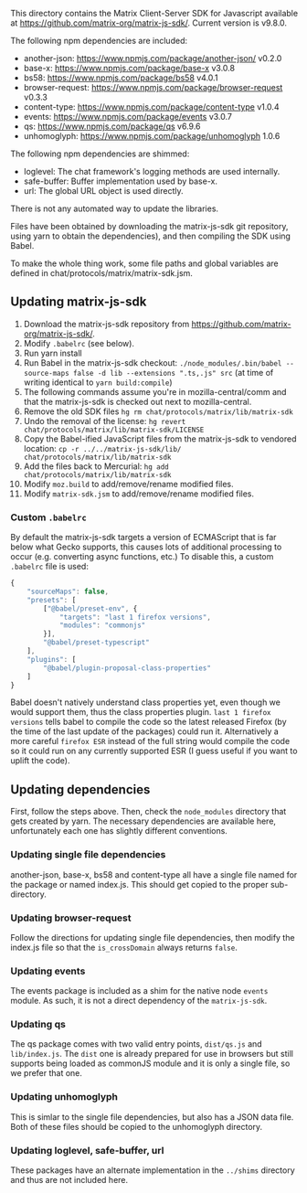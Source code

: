 This directory contains the Matrix Client-Server SDK for Javascript available
at https://github.com/matrix-org/matrix-js-sdk/. Current version is v9.8.0.

The following npm dependencies are included:

* another-json: https://www.npmjs.com/package/another-json/ v0.2.0
* base-x: https://www.npmjs.com/package/base-x v3.0.8
* bs58: https://www.npmjs.com/package/bs58 v4.0.1
* browser-request: https://www.npmjs.com/package/browser-request v0.3.3
* content-type: https://www.npmjs.com/package/content-type v1.0.4
* events: https://www.npmjs.com/package/events v3.0.7
* qs: https://www.npmjs.com/package/qs v6.9.6
* unhomoglyph: https://www.npmjs.com/package/unhomoglyph 1.0.6

The following npm dependencies are shimmed:

* loglevel: The chat framework's logging methods are used internally.
* safe-buffer: Buffer implementation used by base-x.
* url: The global URL object is used directly.

There is not any automated way to update the libraries.

Files have been obtained by downloading the matrix-js-sdk git repository,
using yarn to obtain the dependencies), and then compiling the SDK using Babel.

To make the whole thing work, some file paths and global variables are defined
in chat/protocols/matrix/matrix-sdk.jsm.

## Updating matrix-js-sdk

1.  Download the matrix-js-sdk repository from https://github.com/matrix-org/matrix-js-sdk/.
2.  Modify `.babelrc` (see below).
3.  Run yarn install
4.  Run Babel in the matrix-js-sdk checkout:
    `./node_modules/.bin/babel --source-maps false -d lib --extensions ".ts,.js" src`
    (at time of writing identical to `yarn build:compile`)
5.  The following commands assume you're in mozilla-central/comm and that the
    matrix-js-sdk is checked out next to mozilla-central.
6.  Remove the old SDK files `hg rm chat/protocols/matrix/lib/matrix-sdk`
7.  Undo the removal of the license: `hg revert chat/protocols/matrix/lib/matrix-sdk/LICENSE`
8.  Copy the Babel-ified JavaScript files from the matrix-js-sdk to vendored
    location: `cp -r ../../matrix-js-sdk/lib/ chat/protocols/matrix/lib/matrix-sdk`
9.  Add the files back to Mercurial: `hg add chat/protocols/matrix/lib/matrix-sdk`
10. Modify `moz.build` to add/remove/rename modified files.
11. Modify `matrix-sdk.jsm` to add/remove/rename modified files.

### Custom `.babelrc`

By default the matrix-js-sdk targets a version of ECMAScript that is far below
what Gecko supports, this causes lots of additional processing to occur (e.g.
converting async functions, etc.) To disable this, a custom `.babelrc` file is
used:

```javascript
{
    "sourceMaps": false,
    "presets": [
        ["@babel/preset-env", {
            "targets": "last 1 firefox versions",
            "modules": "commonjs"
        }],
        "@babel/preset-typescript"
    ],
    "plugins": [
        "@babel/plugin-proposal-class-properties"
    ]
}
```

Babel doesn't natively understand class properties yet, even though we would
support them, thus the class properties plugin. `last 1 firefox versions` tells
babel to compile the code so the latest released Firefox (by the time of the
last update of the packages) could run it. Alternatively a more careful
`firefox ESR` instead of the full string would compile the code so it could run
on any currently supported ESR (I guess useful if you want to uplift the code).

## Updating dependencies

First, follow the steps above. Then, check the `node_modules` directory that
gets created by yarn. The necessary dependencies are available here,
unfortunately each one has slightly different conventions.

### Updating single file dependencies

another-json, base-x, bs58 and content-type all have a single file
named for the package or named index.js. This should get copied to the proper
sub-directory.

### Updating browser-request

Follow the directions for updating single file dependencies, then modify the
index.js file so that the `is_crossDomain` always returns `false`.

### Updating events

The events package is included as a shim for the native node `events` module.
As such, it is not a direct dependency of the `matrix-js-sdk`.

### Updating qs

The qs package comes with two valid entry points, `dist/qs.js` and
`lib/index.js`. The `dist` one is already prepared for use in browsers
but still supports being loaded as commonJS module and it is only a single
file, so we prefer that one.

### Updating unhomoglyph

This is simlar to the single file dependencies, but also has a JSON data file.
Both of these files should be copied to the unhomoglyph directory.

### Updating loglevel, safe-buffer, url

These packages have an alternate implementation in the `../shims` directory and
thus are not included here.
